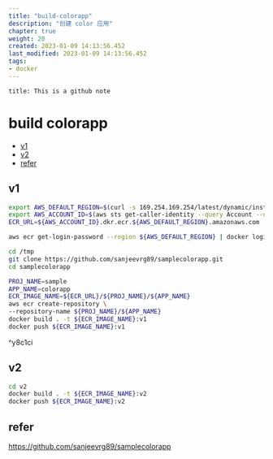 ```yaml
---
title: "build-colorapp"
description: "创建 color 应用"
chapter: true
weight: 20
created: 2023-01-09 14:13:56.452
last_modified: 2023-01-09 14:13:56.452
tags: 
- docker 
---
```


```ad-attention
title: This is a github note
```

# build colorapp

- [v1](#v1)
- [v2](#v2)
- [refer](#refer)


## v1
```sh
export AWS_DEFAULT_REGION=$(curl -s 169.254.169.254/latest/dynamic/instance-identity/document |jq -r '.region')
export AWS_ACCOUNT_ID=$(aws sts get-caller-identity --query Account --output text)
ECR_URL=${AWS_ACCOUNT_ID}.dkr.ecr.${AWS_DEFAULT_REGION}.amazonaws.com

aws ecr get-login-password --region ${AWS_DEFAULT_REGION} | docker login --username AWS --password-stdin ${ECR_URL}

cd /tmp
git clone https://github.com/sanjeevrg89/samplecolorapp.git
cd samplecolorapp

PROJ_NAME=sample
APP_NAME=colorapp
ECR_IMAGE_NAME=${ECR_URL}/${PROJ_NAME}/${APP_NAME}
aws ecr create-repository \
--repository-name ${PROJ_NAME}/${APP_NAME}
docker build . -t ${ECR_IMAGE_NAME}:v1
docker push ${ECR_IMAGE_NAME}:v1

```

^y8c1ci

## v2
```sh
cd v2
docker build . -t ${ECR_IMAGE_NAME}:v2
docker push ${ECR_IMAGE_NAME}:v2

```


## refer
https://github.com/sanjeevrg89/samplecolorapp


